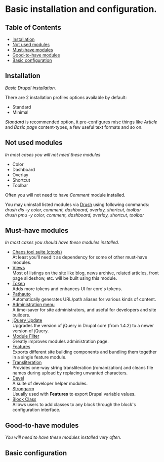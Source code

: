 # Basic installation and configuration.

## Table of Contents

- [Installation](#installation)
- [Not used modules](#not-used-modules)
- [Must-have modules](#must-have-modules)
- [Good-to-have modules](#good-to-have-modules)
- [Basic configuration](#basic-configuration)

## Installation
*Basic Drupal installation.*

There are 2 installation profiles options available by default:

  - Standard
  - Minimal

*Standard* is recommended option, it pre-configures misc things like *Article* and *Basic page* content-types, a few useful text formats and so on.

## Not used modules
*In most cases you will not need these modules*

  - Color
  - Dashboard
  - Overlay
  - Shortcut
  - Toolbar

Often you will not need to have *Comment* module installed.

You may uninstall listed modules via [Drush](DRUSH.md) using following commands:  
*drush dis -y color, comment, dashboard, overlay, shortcut, toolbar*  
*drush pmu -y color, comment, dashboard, overlay, shortcut, toolbar*

## Must-have modules
*In most cases you should have these modules installed.*

  - [Chaos tool suite (ctools)](https://www.drupal.org/project/ctools)  
    At least you'll need it as dependency for some of other must-have modules.
  - [Views](https://www.drupal.org/project/views)  
    Most of listings on the site like blog, news archive, related articles, front page slideshow, etc. will be built using this module.
  - [Token](https://www.drupal.org/project/token)  
    Adds more tokens and enhances UI for core's tokens.
  - [Pathauto](https://www.drupal.org/project/pathauto)  
    Automatically generates URL/path aliases for various kinds of content.
  - [Administration menu](https://www.drupal.org/project/admin_menu)  
    A time-saver for site administrators, and useful for developers and site builders.
  - [jQuery Update](https://www.drupal.org/project/jquery_update)  
    Upgrades the version of jQuery in Drupal core (from 1.4.2) to a newer version of jQuery.
  - [Module Filter](https://www.drupal.org/project/module_filter)  
    Greatly improves modules administration page.
  - [Features](https://www.drupal.org/project/features)  
    Exports different site building components and bundling them together in a single feature module.
  - [Transliteration](https://www.drupal.org/project/transliteration)  
    Provides one-way string transliteration (romanization) and cleans file names during upload by replacing unwanted characters.
  - [Devel](https://www.drupal.org/project/devel)  
    A suite of developer helper modules.
  - [Strongarm](https://www.drupal.org/project/strongarm)  
    Usually used with **Features** to export Drupal variable values.
  - [Block Class](https://www.drupal.org/project/block_class)  
    Allows users to add classes to any block through the block's configuration interface.

## Good-to-have modules
*You will need to have these modules installed very often.*

## Basic configuration
